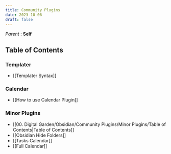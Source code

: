 ```yaml
---
title: Community Plugins
date: 2023-10-06
draft: false
---
```

*Parent*  :  **Self**
## Table of Contents
### Templater
- [[Templater Syntax]]
### Calendar
- [[How to use Calendar Plugin]]
### Minor Plugins
- [[00. Digital Garden/Obsidian/Community Plugins/Minor Plugins/Table of Contents|Table of Contents]]
- [[Obsidian Hide Folders]]
- [[Tasks Calendar]]
- [[Full Calendar]]


